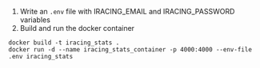 1. Write an `.env` file with IRACING_EMAIL and IRACING_PASSWORD variables
2. Build and run the docker container

```
docker build -t iracing_stats .
docker run -d --name iracing_stats_container -p 4000:4000 --env-file .env iracing_stats
```
